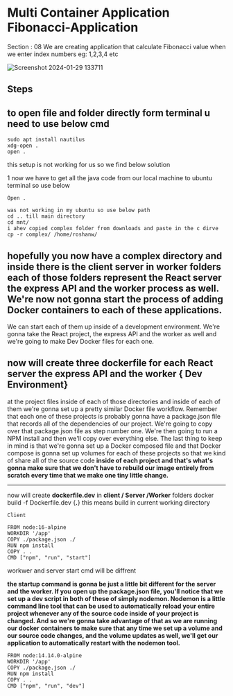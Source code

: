 # Multi Container Application Fibonacci-Application

Section : 08
We are creating application that calculate Fibonacci value when we enter index numbers eg: 1,2,3,4 etc 

![Screenshot 2024-01-29 133711](https://github.com/roshanwaghmare/Fibonacci-Application/assets/142305817/b164bdf6-d39d-440e-93ea-ef75650c9ec1)

## Steps


## to open file and folder directly form terminal u need to use below cmd

```
sudo apt install nautilus
xdg-open .
open .
```
this setup is not working for us so we find below solution 

1 now we have to get all the java code from our local machine to ubuntu terminal so use below

````
Open .

was not working in my ubuntu so use below path
cd .. till main directory
cd mnt/
i ahev copied complex folder from downloads and paste in the c dirve 
cp -r complex/ /home/roshanw/
````
## hopefully you now have a complex directory and inside there is the client server in worker folders  each of those folders represent the React server the express API and the worker process as well. We're now not gonna start the process of adding Docker containers to each of these applications.

We can start each of them up inside of a development environment. We're gonna take the React project, the express API and the worker as well and we're going to make Dev Docker files for each one.

## now will create three dockerfile for each React server the express API and the worker { Dev Environment}

at the project files inside of each of those directories and inside of each of them we're gonna set up a pretty similar Docker file workflow. Remember that each one of these projects is probably gonna have a package.json file that records all of the dependencies of our project. We're going to copy over that package.json file as step number one. We're then going to run a NPM install and then we'll copy over everything else. The last thing to keep in mind is that we're gonna set up a Docker composed file and that Docker compose is gonna set up volumes for each of these projects so that we kind of share all of the source code
**inside of each project and that's what's gonna make sure that we don't have to rebuild our image entirely from scratch every time that we make one tiny little change.**



----------------------------------------------------------------------------------------------------------------------------------------------------------------------------------------------------------------

now will create **dockerfile.dev** in **client / Server /Worker** folders 
docker build -f Dockerfile.dev {**.**} this means build in current working directory 
````
Client

FROM node:16-alpine
WORKDIR '/app'
COPY ./package.json ./
RUN npm install
COPY . .
CMD ["npm", "run", "start"]

````
workwer and server start cmd will be diffrent

**the startup command is gonna be just a little bit different for the server and the worker. If you open up the package.json file, you'll notice that we set up a dev script in both of these of simply nodemon. Nodemon is a little command line tool that can be used to automatically reload your entire project whenever any of the source code inside of your project is changed. And so we're gonna take advantage of that as we are running our docker containers to make sure that any time we set up a volume and our source code changes, and the volume updates as well, we'll get our application to automatically restart with the nodemon tool.**
````
FROM node:14.14.0-alpine
WORKDIR '/app'
COPY ./package.json ./
RUN npm install
COPY . .
CMD ["npm", "run", "dev"]

````



